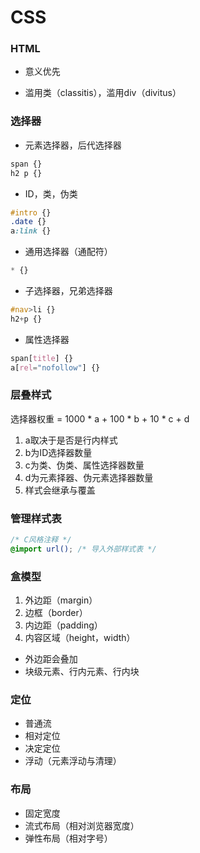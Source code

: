 # CSS

### HTML

- 意义优先


- 滥用类（classitis），滥用div（divitus）

### 选择器

- 元素选择器，后代选择器

```css
span {}
h2 p {}
```

- ID，类，伪类

```css
#intro {}
.date {}
a:link {}
```

- 通用选择器（通配符）

```css
* {}
```

- 子选择器，兄弟选择器

```css
#nav>li {}
h2+p {}
```

- 属性选择器

```css
span[title] {}
a[rel="nofollow"] {}
```

### 层叠样式

选择器权重 = 1000 * a + 100 * b + 10 * c + d

1. a取决于是否是行内样式
2. b为ID选择器数量
3. c为类、伪类、属性选择器数量
4. d为元素择器、伪元素选择器数量
5. 样式会继承与覆盖

### 管理样式表

```css
/* C风格注释 */
@import url(); /* 导入外部样式表 */
```

### 盒模型

1. 外边距（margin）
2. 边框（border）
3. 内边距（padding）
4. 内容区域（height，width）

- 外边距会叠加
- 块级元素、行内元素、行内块

### 定位

- 普通流
- 相对定位
- 决定定位
- 浮动（元素浮动与清理）

### 布局

- 固定宽度
- 流式布局（相对浏览器宽度）
- 弹性布局（相对字号）